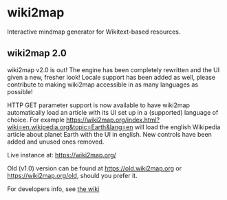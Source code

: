 # wiki2map
Interactive mindmap generator for Wikitext-based resources.

## wiki2map 2.0
wiki2map v2.0 is out! The engine has been completely rewritten and the UI given a new, fresher look!
Locale support has been added as well, please contribute to making wiki2map accessible in as many languages as possible!

HTTP GET parameter support is now available to have wiki2map automatically load an article with its UI set up in a (supported) language of choice. For example https://wiki2map.org/index.html?wiki=en.wikipedia.org&topic=Earth&lang=en will load the english Wikipedia article about planet Earth with the UI in english.
New controls have been added and unused ones removed.

Live instance at:  https://wiki2map.org/

Old (v1.0) version can be found at https://old.wiki2map.org or https://wiki2map.org/old, should you prefer it.

For developers info, see [the wiki](https://github.com/WikimediaSwitzerland/wiki2map/wiki)
